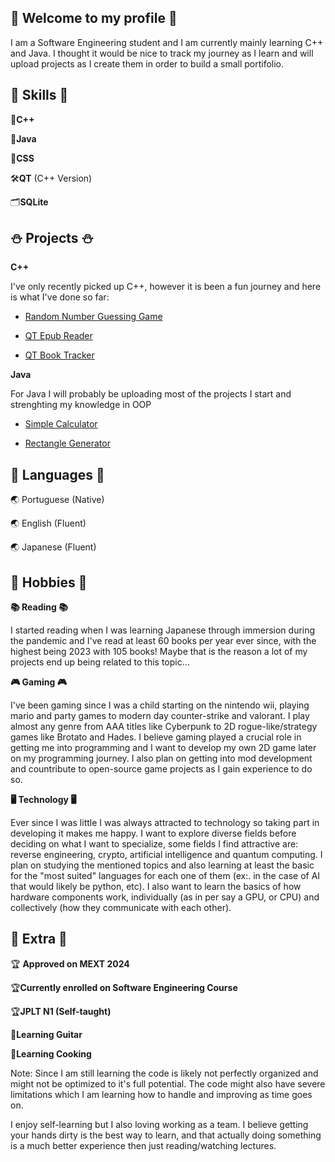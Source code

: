 ## 🍪 Welcome to my profile 🍪

I am a Software Engineering student and I am currently mainly learning C++ and Java. 
I thought it would be nice to track my journey as I learn and will upload projects as I create them in order to build a small portifolio.

## 📌 Skills 📌

📗**C++**

📗**Java**

📗**CSS**

🛠**QT** (C++ Version)

🗂**SQLite**


## ⛄ Projects ⛄
**C++**

I've only recently picked up C++, however it is been a fun journey and here is what I've done so far:

- [Random Number Guessing Game](https://github.com/aobutakuki/Random-Number-Guessing-Game)
  
- [QT Epub Reader](https://github.com/aobutakuki/QT-Book-Reader)

- [QT Book Tracker](https://github.com/aobutakuki/QT-Book-Tracker)


**Java**

For Java I will probably be uploading most of the projects I start and strenghting my knowledge in OOP

- [Simple Calculator](https://github.com/aobutakuki/Java-Basic-Calculator/blob/main/README.md)

- [Rectangle Generator](https://github.com/aobutakuki/Rectangle-Generator)


## 📖 Languages 📖
🌏 Portuguese (Native)

🌏 English (Fluent)

🌏 Japanese (Fluent)


## 🎱 Hobbies 🎱
**📚 Reading 📚**

I started reading when I was learning Japanese through immersion during the pandemic and I've read at least 60 books per year ever since, with the highest being 2023 with 105 books!
Maybe that is the reason a lot of my projects end up being related to this topic...


**🎮 Gaming 🎮**

I've been gaming since I was a child starting on the nintendo wii, playing mario and party games to modern day counter-strike and valorant. I play almost any genre from AAA titles like Cyberpunk to 2D rogue-like/strategy games like Brotato and Hades. I believe gaming played a crucial role in getting me into programming and I want to develop my own 2D game later on my programming journey. I also plan on getting into mod development and countribute to open-source game projects as I gain experience to do so.


**🖥 Technology 🖥**

Ever since I was little I was always attracted to technology so taking part in developing it makes me happy. I want to explore diverse fields before deciding on what I want to specialize, some fields I find attractive are: reverse engineering, crypto, artificial intelligence and quantum computing. I plan on studying the mentioned topics and also learning at least the basic for the "most suited" languages for each one of them (ex:. in the case of AI that would likely be python, etc). I also want to learn the basics of how hardware components work, individually (as in per say a GPU, or CPU) and collectively (how they communicate with each other).


## 📁 Extra 📁

🏆 **Approved on MEXT 2024**

🏆**Currently enrolled on Software Engineering Course**

🏆**JPLT N1 (Self-taught)**

🎵**Learning Guitar** 

🍳**Learning Cooking**

Note:
Since I am still learning the code is likely not perfectly organized and might not be optimized to it's full potential. The code might also have severe limitations which I am learning how to handle and improving as time goes on.

I enjoy self-learning but I also loving working as a team. I believe getting your hands dirty is the best way to learn, and that actually doing something is a much better experience then just reading/watching lectures.



